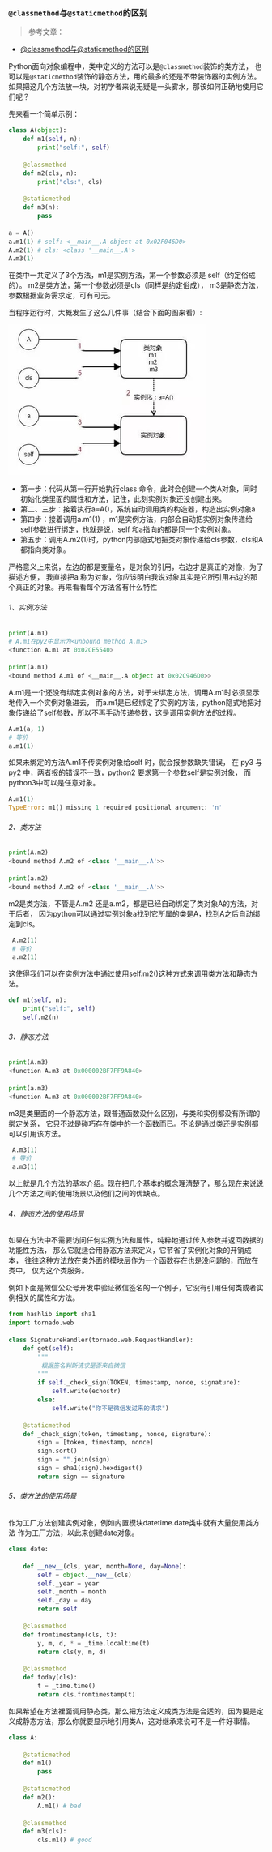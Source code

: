 ### ```@classmethod```与```@staticmethod```的区别

>参考文章：
- [@classmethod与@staticmethod的区别](http://mp.weixin.qq.com/s/j3VG28FaLWCoqxam3GIsDw)

Python面向对象编程中，类中定义的方法可以是```@classmethod```装饰的类方法，
也可以是```@staticmethod```装饰的静态方法，用的最多的还是不带装饰器的实例方法。
如果把这几个方法放一块，对初学者来说无疑是一头雾水，那该如何正确地使用它们呢？

先来看一个简单示例：

```python
class A(object):
    def m1(self, n):
        print("self:", self)

    @classmethod
    def m2(cls, n):
        print("cls:", cls)

    @staticmethod
    def m3(n):
        pass

a = A()
a.m1(1) # self: <__main__.A object at 0x02F046D0>
A.m2(1) # cls: <class '__main__.A'>
A.m3(1)
```

在类中一共定义了3个方法，m1是实例方法，第一个参数必须是 self（约定俗成的）。
m2是类方法，第一个参数必须是cls（同样是约定俗成），
m3是静态方法，参数根据业务需求定，可有可无。

当程序运行时，大概发生了这么几件事（结合下面的图来看）:

![类对象和实例对象](images/class_object_and_instance_object.jpg)

- 第一步：代码从第一行开始执行class 命令，此时会创建一个类A对象，同时初始化类里面的属性和方法，记住，此刻实例对象还没创建出来。
- 第二、三步：接着执行a=A()，系统自动调用类的构造器，构造出实例对象a
- 第四步：接着调用a.m1(1) ，m1是实例方法，内部会自动把实例对象传递给self参数进行绑定，也就是说，self 和a指向的都是同一个实例对象。
- 第五步：调用A.m2(1)时，python内部隐式地把类对象传递给cls参数，cls和A都指向类对象。

严格意义上来说，左边的都是变量名，是对象的引用，右边才是真正的对像，为了描述方便，
我直接把a 称为对象，你应该明白我说对象其实是它所引用右边的那个真正的对象。再来看看每个方法各有什么特性

###### 1、实例方法

```python
print(A.m1)
# A.m1在py2中显示为<unbound method A.m1>
<function A.m1 at 0x02CE5540>

print(a.m1)
<bound method A.m1 of <__main__.A object at 0x02C946D0>>
```

A.m1是一个还没有绑定实例对象的方法，对于未绑定方法，调用A.m1时必须显示地传入一个实例对象进去，
而a.m1是已经绑定了实例的方法，python隐式地把对象传递给了self参数，所以不再手动传递参数，这是调用实例方法的过程。

```python
A.m1(a, 1)
# 等价
a.m1(1)
```

如果未绑定的方法A.m1不传实例对象给self 时，就会报参数缺失错误，
在 py3 与 py2 中，两者报的错误不一致，python2 要求第一个参数self是实例对象，
而python3中可以是任意对象。

```python
A.m1(1)
TypeError: m1() missing 1 required positional argument: 'n'
```

###### 2、类方法

```python
print(A.m2)
<bound method A.m2 of <class '__main__.A'>>

print(a.m2)
<bound method A.m2 of <class '__main__.A'>>
```

m2是类方法，不管是A.m2 还是a.m2，都是已经自动绑定了类对象A的方法，对于后者，
因为python可以通过实例对象a找到它所属的类是A，找到A之后自动绑定到cls。

```python
 A.m2(1)
 # 等价
 a.m2(1)
```

这使得我们可以在实例方法中通过使用self.m2()这种方式来调用类方法和静态方法。

```python
def m1(self, n):
    print("self:", self)
    self.m2(n)
```

###### 3、静态方法

```python
print(A.m3)
<function A.m3 at 0x000002BF7FF9A840>

print(a.m3)
<function A.m3 at 0x000002BF7FF9A840>
```

m3是类里面的一个静态方法，跟普通函数没什么区别，与类和实例都没有所谓的绑定关系，
它只不过是碰巧存在类中的一个函数而已。不论是通过类还是实例都可以引用该方法。

```python
 A.m3(1)
 # 等价
 a.m3(1)
```

以上就是几个方法的基本介绍。现在把几个基本的概念理清楚了，那么现在来说说几个方法之间的使用场景以及他们之间的优缺点。

###### 4、静态方法的使用场景

如果在方法中不需要访问任何实例方法和属性，纯粹地通过传入参数并返回数据的功能性方法，
那么它就适合用静态方法来定义，它节省了实例化对象的开销成本，
往往这种方法放在类外面的模块层作为一个函数存在也是没问题的，而放在类中，
仅为这个类服务。

例如下面是微信公众号开发中验证微信签名的一个例子，它没有引用任何类或者实例相关的属性和方法。

```python
from hashlib import sha1
import tornado.web

class SignatureHandler(tornado.web.RequestHandler):
    def get(self):
        """
         根据签名判断请求是否来自微信
        """
        if self._check_sign(TOKEN, timestamp, nonce, signature):
            self.write(echostr)
        else:
            self.write("你不是微信发过来的请求")

    @staticmethod
    def _check_sign(token, timestamp, nonce, signature):
        sign = [token, timestamp, nonce]
        sign.sort()
        sign = "".join(sign)
        sign = sha1(sign).hexdigest()
        return sign == signature
```

###### 5、类方法的使用场景

作为工厂方法创建实例对象，例如内置模块datetime.date类中就有大量使用类方法
作为工厂方法，以此来创建date对象。

```python
class date:

    def __new__(cls, year, month=None, day=None):
        self = object.__new__(cls)
        self._year = year
        self._month = month
        self._day = day
        return self

    @classmethod
    def fromtimestamp(cls, t):
        y, m, d, * = _time.localtime(t)
        return cls(y, m, d)

    @classmethod
    def today(cls):
        t = _time.time()
        return cls.fromtimestamp(t)
```

如果希望在方法裡面调用静态类，那么把方法定义成类方法是合适的，因为要是定义成静态方法，那么你就要显示地引用类A，这对继承来说可不是一件好事情。

```python
class A:

    @staticmethod
    def m1()
        pass

    @staticmethod
    def m2():
        A.m1() # bad

    @classmethod
    def m3(cls):
        cls.m1() # good
```

